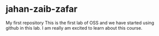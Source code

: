 # jahan-zaib-zafar
My first repository
This is the first lab of OSS and we have started using github in this lab. I am really am excited to learn about this course.
